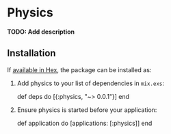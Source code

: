 # Physics

**TODO: Add description**

## Installation

If [available in Hex](https://hex.pm/docs/publish), the package can be installed as:

  1. Add physics to your list of dependencies in `mix.exs`:

        def deps do
          [{:physics, "~> 0.0.1"}]
        end

  2. Ensure physics is started before your application:

        def application do
          [applications: [:physics]]
        end
